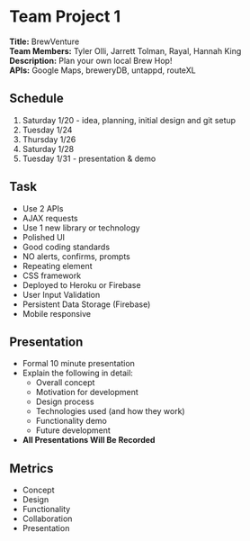 # Team Project 1

**Title:** BrewVenture  
**Team Members:** Tyler Olli, Jarrett Tolman, Rayal, Hannah King  
**Description:** Plan your own local Brew Hop!  
**APIs:** Google Maps, breweryDB, untappd, routeXL  

## Schedule
1. Saturday 1/20 - idea, planning, initial design and git setup
2. Tuesday 1/24
3. Thursday 1/26
4. Saturday 1/28
5. Tuesday 1/31 - presentation & demo

## Task
* Use 2 APIs
* AJAX requests
* Use 1 new library or technology
* Polished UI
* Good coding standards
* NO alerts, confirms, prompts
* Repeating element
* CSS framework
* Deployed to Heroku or Firebase
* User Input Validation
* Persistent Data Storage (Firebase)
* Mobile responsive

## Presentation 
* Formal 10 minute presentation
* Explain the following in detail:
    * Overall concept
    * Motivation for development
    * Design process
    * Technologies used (and how they work)
    * Functionality demo
    * Future development
* **All Presentations Will Be Recorded**

## Metrics
* Concept 
* Design 
* Functionality
* Collaboration
* Presentation